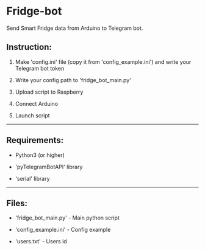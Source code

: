 # Fridge-bot
Send Smart Fridge data from Arduino to Telegram bot.


<h2>Instruction:</h2> 

1. Make 'config.ini' file (copy it from 'config_example.ini') and write your Telegram bot token

1. Write your config path to  'fridge_bot_main.py'

1. Upload script to Raspberry

1. Connect Arduino

1. Launch script
***
<h2>Requirements:</h2>

* Python3 (or higher)

* 'pyTelegramBotAPI' library
* 'serial' library

------
<h2> Files: </h2>

* 'fridge_bot_main.py' - Main python script

* 'config_example.ini' - Config example

* 'users.txt' - Users id
